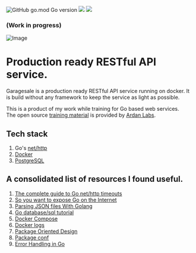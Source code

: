<img alt="GitHub go.mod Go version" src="https://img.shields.io/github/go-mod/go-version/sreejeet/garagesale">&nbsp;<img src="https://goreportcard.com/badge/github.com/sreejeet/garagesale">&nbsp;<img src="https://img.shields.io/badge/Ask%20me-anything-1abc9c.svg">

### (Work in progress)
<img alt="Image" src="https://i.imgur.com/5K6jBOC.png">

# Production ready RESTful API service.

Garagesale is a production ready RESTful API service running on docker. It is build without any framework to keep the service as light as possible.

This is a product of my work while training for Go based web services.  
The open source [training material](https://github.com/ardanlabs/service-training) is provided by [Ardan Labs](http://www.ardanlabs.com/).

## Tech stack
1. Go's [net/http](https://golang.org/pkg/net/http/)
2. [Docker](https://www.docker.com)
3. [PostgreSQL](https://www.postgresql.org/)

## A consolidated list of resources I found useful.
1. [The complete guide to Go net/http timeouts](https://blog.cloudflare.com/the-complete-guide-to-golang-net-http-timeouts/)
2. [So you want to expose Go on the Internet](https://blog.cloudflare.com/exposing-go-on-the-internet/)
3. [Parsing JSON files With Golang](https://tutorialedge.net/golang/parsing-json-with-golang/)
4. [Go database/sql tutorial](http://go-database-sql.org/)
5. [Docker Compose](https://docs.docker.com/compose/compose-file)
6. [Docker logs](https://docs.docker.com/config/containers/logging/)
7. [Package Oriented Design](https://www.ardanlabs.com/blog/2017/02/package-oriented-design.html)
8. [Package conf](https://github.com/ardanlabs/service-training/blob/master/06-configuration/internal/platform/conf/README.md)
9. [Error Handling in Go](https://medium.com/@hussachai/error-handling-in-go-a-quick-opinionated-guide-9199dd7c7f76)